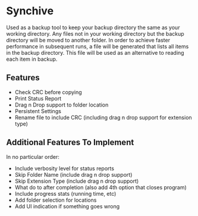 # Synchive
Used as a backup tool to keep your backup directory the same as your working directory.
Any files not in your working directory but the backup directory will be moved to another folder.
In order to achieve faster performance in subsequent runs, a file will be generated that lists all
items in the backup directory. This file will be used as an alternative to reading each item in backup. 

## Features
- Check CRC before copying
- Print Status Report
- Drag n Drop support to folder location
- Persistent Settings
- Rename file to include CRC (including drag n drop support for extension type)

## Additional Features To Implement
In no particular order:
- Include verbosity level for status reports
- Skip Folder Name (include drag n drop support)
- Skip Extension Type (include drag n drop support)
- What do to after completion (also add 4th option that closes program)
- Include progress stats (running time, etc)
- Add folder selection for locations
- Add UI indication if something goes wrong